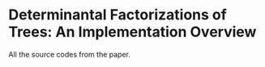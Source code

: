 # Determinantal Factorizations of Trees: An Implementation Overview
All the source codes from the paper.
